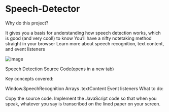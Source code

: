 # Speech-Detector

Why do this project?

It gives you a basis for understanding how speech detection works, which is good (and very cool!) to know
You’ll have a nifty notetaking method straight in your browser
Learn more about speech recognition, text content, and event listeners

![image](https://user-images.githubusercontent.com/98189287/180441907-3c8fe0c2-296f-469f-8ca7-1929b7612ea4.png)

Speech Detection Source Code(opens in a new tab)

Key concepts covered:

Window.SpeechRecognition
Arrays
.textContent
Event listeners
What to do:

Copy the source code.
Implement the JavaScript code so that when you speak, whatever you say is transcribed on the lined paper on your screen.
